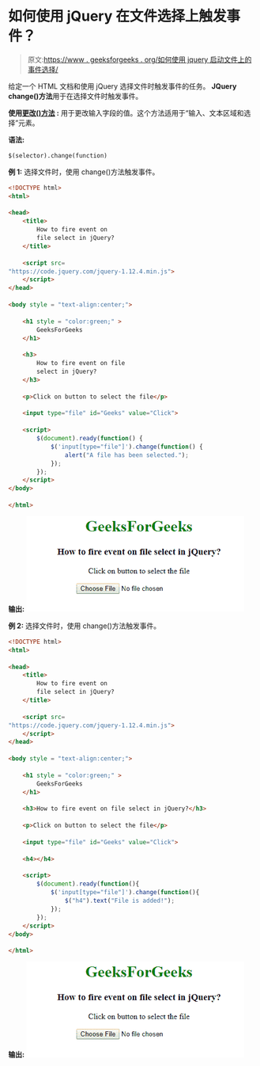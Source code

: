 # 如何使用 jQuery 在文件选择上触发事件？

> 原文:[https://www . geeksforgeeks . org/如何使用 jquery 启动文件上的事件选择/](https://www.geeksforgeeks.org/how-to-fire-an-event-on-file-select-using-jquery/)

给定一个 HTML 文档和使用 jQuery 选择文件时触发事件的任务。 **JQuery change()方法**用于在选择文件时触发事件。

**使用[更改()方法](https://www.geeksforgeeks.org/jquery-change-with-examples/) :** 用于更改输入字段的值。这个方法适用于“输入、文本区域和选择”元素。

**语法:**

```html
$(selector).change(function)
```

**例 1:** 选择文件时，使用 change()方法触发事件。

```html
<!DOCTYPE html>
<html>

<head>
    <title>
        How to fire event on
        file select in jQuery?
    </title>

    <script src=
"https://code.jquery.com/jquery-1.12.4.min.js">
    </script>
</head>

<body style = "text-align:center;">

    <h1 style = "color:green;" > 
        GeeksForGeeks 
    </h1> 

    <h3>
        How to fire event on file
        select in jQuery?
    </h3>

    <p>Click on button to select the file</p>

    <input type="file" id="Geeks" value="Click">

    <script>
        $(document).ready(function() {
            $('input[type="file"]').change(function() {
                alert("A file has been selected.");
            });
        });
    </script>
</body>

</html>
```

**输出:**
![](img/b01cbad538e6be982ecee224ff9be09d.png)

**例 2:** 选择文件时，使用 change()方法触发事件。

```html
<!DOCTYPE html>
<html>

<head>
    <title>
        How to fire event on
        file select in jQuery?
    </title>

    <script src=
"https://code.jquery.com/jquery-1.12.4.min.js">
    </script>
</head>

<body style = "text-align:center;">

    <h1 style = "color:green;" > 
        GeeksForGeeks 
    </h1> 

    <h3>How to fire event on file select in jQuery?</h3>

    <p>Click on button to select the file</p>

    <input type="file" id="Geeks" value="Click">

    <h4></h4>

    <script>
        $(document).ready(function(){
            $('input[type="file"]').change(function(){
                $("h4").text("File is added!");
            });
        });
    </script>
</body>

</html>
```

**输出:**
![](img/4b9ebb5b0766fa459e9de353bb8435db.png)